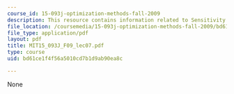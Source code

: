 ```yaml
---
course_id: 15-093j-optimization-methods-fall-2009
description: This resource contains information related to Sensitivity analysis.
file_location: /coursemedia/15-093j-optimization-methods-fall-2009/bd61ce1f4f56a5010cd7b1d9ab90ea8c_MIT15_093J_F09_lec07.pdf
file_type: application/pdf
layout: pdf
title: MIT15_093J_F09_lec07.pdf
type: course
uid: bd61ce1f4f56a5010cd7b1d9ab90ea8c

---
```

None